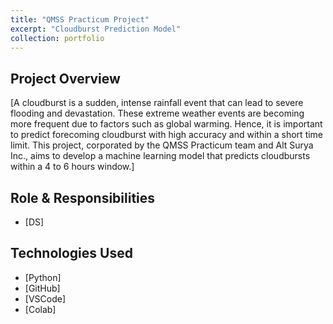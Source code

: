 ```yaml
---
title: "QMSS Practicum Project"
excerpt: "Cloudburst Prediction Model"
collection: portfolio
---
```


## Project Overview
[A cloudburst is a sudden, intense rainfall event that can lead to severe flooding and devastation. These extreme weather events are becoming more frequent due to factors such as global warming. Hence, it is important to predict forecoming cloudburst with high accuracy and within a short time limit. This project, corporated by the QMSS Practicum team and Alt Surya Inc., aims to develop a machine learning model that predicts cloudbursts within a 4 to 6 hours window.]

## Role & Responsibilities
- [DS]

## Technologies Used
- [Python]
- [GitHub]
- [VSCode]
- [Colab]
